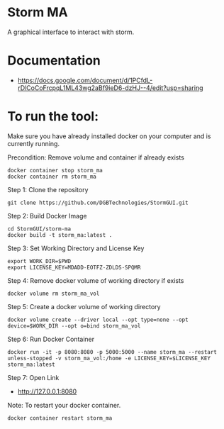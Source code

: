 # Storm MA

A graphical interface to interact with storm. 

# Documentation

- https://docs.google.com/document/d/1PCfdL-rDlCoCoFrcpqL1ML43wg2aBf9ieD6-dzHJ--4/edit?usp=sharing

# To run the tool:

Make sure you have already installed docker on your computer and is currently running. 

Precondition: Remove volume and container if already exists

```
docker container stop storm_ma
docker container rm storm_ma
```

Step 1: Clone the repository

```
git clone https://github.com/DGBTechnologies/StormGUI.git
```

Step 2: Build Docker Image

```
cd StormGUI/storm-ma 
docker build -t storm_ma:latest .
```

Step 3: Set Working Directory and License Key

```
export WORK_DIR=$PWD
export LICENSE_KEY=MDADD-EOTFZ-ZDLDS-SPQMR
```


Step 4: Remove docker volume of working directory if exists

```
docker volume rm storm_ma_vol
```



Step 5: Create a docker volume  of working directory

```
docker volume create --driver local --opt type=none --opt device=$WORK_DIR --opt o=bind storm_ma_vol
```


Step 6: Run Docker Container

```
docker run -it -p 8080:8080 -p 5000:5000 --name storm_ma --restart unless-stopped -v storm_ma_vol:/home -e LICENSE_KEY=$LICENSE_KEY storm_ma:latest
```

Step 7: Open Link 

- http://127.0.0.1:8080



Note: To restart your docker container.

```
docker container restart storm_ma
```

